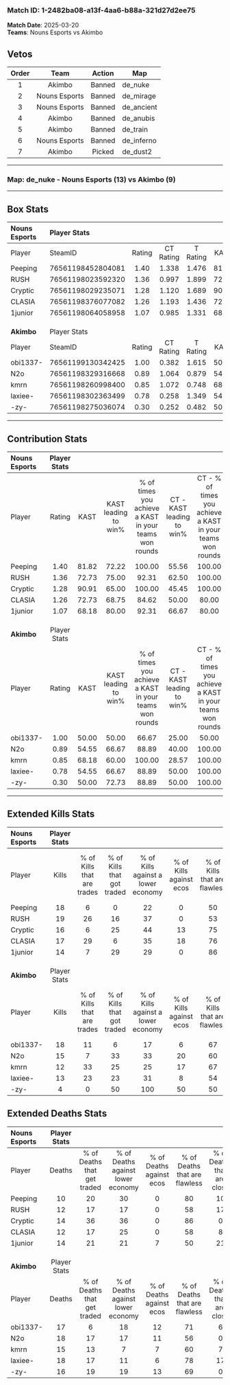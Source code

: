 ### Match ID: 1-2482ba08-a13f-4aa6-b88a-321d27d2ee75  
**Match Date**: 2025-03-20  
**Teams**: Nouns Esports vs Akimbo  

## Vetos  

| Order | Team | Action | Map |
| :---: | :--: | :----: | --- |
| 1 | Akimbo | Banned | de_nuke |
| 2 | Nouns Esports | Banned | de_mirage |
| 3 | Nouns Esports | Banned | de_ancient |
| 4 | Akimbo | Banned | de_anubis |
| 5 | Akimbo | Banned | de_train |
| 6 | Nouns Esports | Banned | de_inferno |
| 7 | Akimbo | Picked | de_dust2 |

---  

### **Map**: de_nuke - Nouns Esports (13) vs Akimbo (9)  
---  

## Box Stats  

| **Nouns Esports** | Player Stats      |        |           |          |       |      |       |         |        |      |     |
| :- | :- | :-: | :-: | :-: | :-: | :-: | :-: | :-: | :-: | :-: | :-: |
| Player            | SteamID           | Rating | CT Rating | T Rating | KAST  | ADR  | Kills | Assists | Deaths | K/D  | HS% |
| Peeping           | 76561198452804081 |  1.40  |   1.338   |  1.476   | 81.82 | 77.7 |  18   |    6    |   10   | 1.80 | 55  |
| RUSH              | 76561198023592320 |  1.36  |   0.997   |  1.899   | 72.73 | 85.5 |  19   |    8    |   12   | 1.58 | 36  |
| Cryptic           | 76561198029235071 |  1.28  |   1.120   |  1.689   | 90.91 | 76.3 |  16   |    5    |   14   | 1.14 | 50  |
| CLASIA            | 76561198376077082 |  1.26  |   1.193   |  1.436   | 72.73 | 80.8 |  17   |    6    |   12   | 1.42 | 41  |
| 1junior           | 76561198064058958 |  1.07  |   0.985   |  1.331   | 68.18 | 86.2 |  14   |    5    |   14   | 1.00 | 42  |
|                   |                   |        |           |          |       |      |       |         |        |      |     |
|                   |                   |        |           |          |       |      |       |         |        |      |     |
|                   |                   |        |           |          |       |      |       |         |        |      |     |
| **Akimbo**        | Player Stats      |        |           |          |       |      |       |         |        |      |     |
| Player            | SteamID           | Rating | CT Rating | T Rating | KAST  | ADR  | Kills | Assists | Deaths | K/D  | HS% |
| obi1337-          | 76561199130342425 |  1.00  |   0.382   |  1.615   | 50.00 | 84.7 |  18   |    1    |   17   | 1.06 | 66  |
| N2o               | 76561198329316668 |  0.89  |   1.064   |  0.879   | 54.55 | 82.5 |  15   |    3    |   18   | 0.83 | 60  |
| kmrn              | 76561198260998400 |  0.85  |   1.072   |  0.748   | 68.18 | 53.2 |  12   |    2    |   15   | 0.80 | 58  |
| laxiee-           | 76561198302363499 |  0.78  |   0.258   |  1.349   | 54.55 | 70.6 |  13   |    4    |   18   | 0.72 | 53  |
| -zy-              | 76561198275036074 |  0.30  |   0.252   |  0.482   | 50.00 | 31.1 |   4   |    2    |   16   | 0.25 | 25  |
---  

## Contribution Stats  

| **Nouns Esports** | Player Stats |       |                      |                                                        |                           |                                                             |                          |                                                            |
| :- | :-: | :-: | :-: | :-: | :-: | :-: | :-: | :-: |
| Player            |    Rating    | KAST  | KAST leading to win% | % of times you achieve a KAST in your teams won rounds | CT - KAST leading to win% | CT - % of times you achieve a KAST in your teams won rounds | T - KAST leading to win% | T - % of times you achieve a KAST in your teams won rounds |
| Peeping           |     1.40     | 81.82 |        72.22         |                         100.00                         |           55.56           |                           100.00                            |          88.89           |                           100.00                           |
| RUSH              |     1.36     | 72.73 |        75.00         |                         92.31                          |           62.50           |                           100.00                            |          87.50           |                           87.50                            |
| Cryptic           |     1.28     | 90.91 |        65.00         |                         100.00                         |           45.45           |                           100.00                            |          88.89           |                           100.00                           |
| CLASIA            |     1.26     | 72.73 |        68.75         |                         84.62                          |           50.00           |                            80.00                            |          87.50           |                           87.50                            |
| 1junior           |     1.07     | 68.18 |        80.00         |                         92.31                          |           66.67           |                            80.00                            |          88.89           |                           100.00                           |
|                   |              |       |                      |                                                        |                           |                                                             |                          |                                                            |
|                   |              |       |                      |                                                        |                           |                                                             |                          |                                                            |
|                   |              |       |                      |                                                        |                           |                                                             |                          |                                                            |
| **Akimbo**        | Player Stats |       |                      |                                                        |                           |                                                             |                          |                                                            |
| Player            |    Rating    | KAST  | KAST leading to win% | % of times you achieve a KAST in your teams won rounds | CT - KAST leading to win% | CT - % of times you achieve a KAST in your teams won rounds | T - KAST leading to win% | T - % of times you achieve a KAST in your teams won rounds |
| obi1337-          |     1.00     | 50.00 |        50.00         |                         66.67                          |           25.00           |                            50.00                            |          62.50           |                           71.43                            |
| N2o               |     0.89     | 54.55 |        66.67         |                         88.89                          |           40.00           |                           100.00                            |          85.71           |                           85.71                            |
| kmrn              |     0.85     | 68.18 |        60.00         |                         100.00                         |           28.57           |                           100.00                            |          87.50           |                           100.00                           |
| laxiee-           |     0.78     | 54.55 |        66.67         |                         88.89                          |           50.00           |                           100.00                            |          75.00           |                           85.71                            |
| -zy-              |     0.30     | 50.00 |        72.73         |                         88.89                          |           50.00           |                           100.00                            |          85.71           |                           85.71                            |
---  

## Extended Kills Stats  

| **Nouns Esports** | Player Stats |                            |                            |                                    |                         |                              |                                 |                                       |                    |           |
| :- | :-: | :-: | :-: | :-: | :-: | :-: | :-: | :-: | :-: | :-: |
| Player            |    Kills     | % of Kills that are trades | % of Kills that got traded | % of Kills against a lower economy | % of Kills against ecos | % of Kills that are flawless | % of Kills that are close duels | % of Kills that are assisted by flash | Pistol Round Kills | AWP Kills |
| Peeping           |      18      |             6              |             0              |                 22                 |            0            |              50              |               17                |                   0                   |         3          |     0     |
| RUSH              |      19      |             26             |             16             |                 37                 |            0            |              53              |                0                |                   0                   |         1          |     0     |
| Cryptic           |      16      |             6              |             25             |                 44                 |           13            |              75              |                0                |                   0                   |         1          |     0     |
| CLASIA            |      17      |             29             |             6              |                 35                 |           18            |              76              |                6                |                   0                   |         1          |     0     |
| 1junior           |      14      |             7              |             29             |                 29                 |            0            |              86              |                7                |                  14                   |         0          |     6     |
|                   |              |                            |                            |                                    |                         |                              |                                 |                                       |                    |           |
|                   |              |                            |                            |                                    |                         |                              |                                 |                                       |                    |           |
|                   |              |                            |                            |                                    |                         |                              |                                 |                                       |                    |           |
| **Akimbo**        | Player Stats |                            |                            |                                    |                         |                              |                                 |                                       |                    |           |
| Player            |    Kills     | % of Kills that are trades | % of Kills that got traded | % of Kills against a lower economy | % of Kills against ecos | % of Kills that are flawless | % of Kills that are close duels | % of Kills that are assisted by flash | Pistol Round Kills | AWP Kills |
| obi1337-          |      18      |             11             |             6              |                 17                 |            6            |              67              |               17                |                   0                   |         2          |     0     |
| N2o               |      15      |             7              |             33             |                 33                 |           20            |              60              |                7                |                   0                   |         5          |     3     |
| kmrn              |      12      |             33             |             25             |                 25                 |           17            |              67              |                8                |                   0                   |         1          |     0     |
| laxiee-           |      13      |             23             |             23             |                 31                 |            8            |              54              |               15                |                   8                   |         1          |     0     |
| -zy-              |      4       |             0              |             50             |                100                 |           50            |              50              |                0                |                   0                   |         0          |     0     |
## Extended Deaths Stats  

| **Nouns Esports** | Player Stats |                             |                                   |                          |                               |                            |                           |               |
| :- | :-: | :-: | :-: | :-: | :-: | :-: | :-: | :-: |
| Player            |    Deaths    | % of Deaths that get traded | % of Deaths against lower economy | % of Deaths against ecos | % of Deaths that are flawless | % of Deaths that are close | % of Deaths while blinded | Deaths to AWP |
| Peeping           |      10      |             20              |                30                 |            0             |              80               |             10             |             0             |       0       |
| RUSH              |      12      |             17              |                17                 |            0             |              58               |             17             |             8             |       1       |
| Cryptic           |      14      |             36              |                36                 |            0             |              86               |             0              |             0             |       1       |
| CLASIA            |      12      |             17              |                25                 |            0             |              58               |             8              |             0             |       1       |
| 1junior           |      14      |             21              |                21                 |            7             |              50               |             21             |             0             |       0       |
|                   |              |                             |                                   |                          |                               |                            |                           |               |
|                   |              |                             |                                   |                          |                               |                            |                           |               |
|                   |              |                             |                                   |                          |                               |                            |                           |               |
| **Akimbo**        | Player Stats |                             |                                   |                          |                               |                            |                           |               |
| Player            |    Deaths    | % of Deaths that get traded | % of Deaths against lower economy | % of Deaths against ecos | % of Deaths that are flawless | % of Deaths that are close | % of Deaths while blinded | Deaths to AWP |
| obi1337-          |      17      |              6              |                18                 |            12            |              71               |             6              |             0             |       0       |
| N2o               |      18      |             17              |                17                 |            11            |              56               |             0              |            11             |       3       |
| kmrn              |      15      |             13              |                 7                 |            7             |              60               |             7              |             0             |       2       |
| laxiee-           |      18      |             17              |                11                 |            6             |              78               |             17             |             0             |       1       |
| -zy-              |      16      |             19              |                19                 |            13            |              69               |             0              |             0             |       0       |
